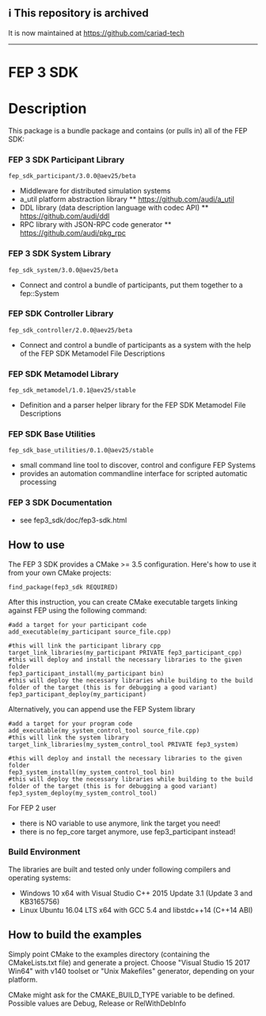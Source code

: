 ## ℹ️ This repository is archived 

It is now maintained at https://github.com/cariad-tech


---


<!---
  Copyright @ 2020 Audi AG. All rights reserved.
  
      This Source Code Form is subject to the terms of the Mozilla
      Public License, v. 2.0. If a copy of the MPL was not distributed
      with this file, You can obtain one at https://mozilla.org/MPL/2.0/.
  
  If it is not possible or desirable to put the notice in a particular file, then
  You may include the notice in a location (such as a LICENSE file in a
  relevant directory) where a recipient would be likely to look for such a notice.
  
  You may add additional accurate notices of copyright ownership.
  -->
# FEP 3 SDK

# Description

This package is a bundle package and contains (or pulls in) all of the FEP SDK:

### FEP 3 SDK Participant Library 

    fep_sdk_participant/3.0.0@aev25/beta

* Middleware for distributed simulation systems
* a_util platform abstraction library
** https://github.com/audi/a_util
* DDL library (data description language with codec API)
** https://github.com/audi/ddl
* RPC library with JSON-RPC code generator
** https://github.com/audi/pkg_rpc

### FEP 3 SDK System Library 

    fep_sdk_system/3.0.0@aev25/beta

* Connect and control a bundle of participants, put them together to a fep::System

### FEP SDK Controller Library 

    fep_sdk_controller/2.0.0@aev25/beta

* Connect and control a bundle of participants as a system with the help of the FEP SDK Metamodel File Descriptions

### FEP SDK Metamodel Library 

    fep_sdk_metamodel/1.0.1@aev25/stable

* Definition and a parser helper library for the  FEP SDK Metamodel File Descriptions

### FEP SDK Base Utilities

    fep_sdk_base_utilities/0.1.0@aev25/stable
    
* small command line tool to discover, control and configure FEP Systems
* provides an automation commandline interface for scripted automatic processing

### FEP 3 SDK Documentation

* see fep3_sdk/doc/fep3-sdk.html

## How to use ###

The FEP 3 SDK provides a CMake >= 3.5 configuration. Here's how to use it from your own CMake projects:

    find_package(fep3_sdk REQUIRED)

After this instruction, you can create CMake executable targets linking against FEP using the following command:

    #add a target for your participant code
    add_executable(my_participant source_file.cpp)

    #this will link the participant library cpp
    target_link_libraries(my_participant PRIVATE fep3_participant_cpp)
    #this will deploy and install the necessary libraries to the given folder
    fep3_participant_install(my_participant bin) 
    #this will deploy the necessary libraries while building to the build folder of the target (this is for debugging a good variant)
    fep3_participant_deploy(my_participant) 

Alternatively, you can append use the FEP System library 

    #add a target for your program code
    add_executable(my_system_control_tool source_file.cpp)
    #this will link the system library
    target_link_libraries(my_system_control_tool PRIVATE fep3_system)

    #this will deploy and install the necessary libraries to the given folder
    fep3_system_install(my_system_control_tool bin) 
    #this will deploy the necessary libraries while building to the build folder of the target (this is for debugging a good variant)
    fep3_system_deploy(my_system_control_tool)

For FEP 2 user

* there is NO variable to use anymore, link the target you need! 
* there is no fep_core target anymore, use fep3_participant instead!


### Build Environment ####

The libraries are built and tested only under following compilers and operating systems: 
* Windows 10 x64 with Visual Studio C++ 2015 Update 3.1 (Update 3 and KB3165756)
* Linux Ubuntu 16.04 LTS x64 with GCC 5.4 and libstdc++14 (C++14 ABI)

## How to build the examples ###

Simply point CMake to the examples directory (containing the CMakeLists.txt file) and generate a project.
Choose "Visual Studio 15 2017 Win64" with v140 toolset or "Unix Makefiles" generator, depending on your platform.

CMake might ask for the CMAKE_BUILD_TYPE variable to be defined. Possible values are Debug, Release or RelWithDebInfo

